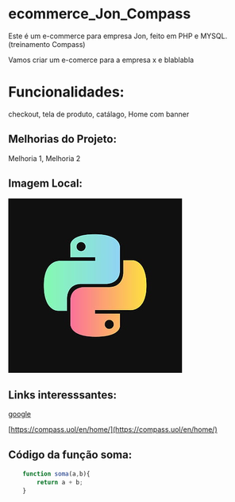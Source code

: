 # ecommerce_Jon_Compass
Este é um e-commerce para empresa Jon, feito em PHP e MYSQL. (treinamento Compass)

Vamos criar um e-comerce para a empresa x e blablabla

# Funcionalidades:

checkout, tela de produto, catálago, Home com banner

## Melhorias do Projeto:

Melhoria 1, Melhoria 2

## Imagem Local:


![logo do Phyton](img/phyton.png)

## Links interesssantes:

[google](https://www.google.com)

[https://compass.uol/en/home/](https://compass.uol/en/home/)

## Código da função soma:

``` javascript
    function soma(a,b){
        return a + b;
    }
``` 
